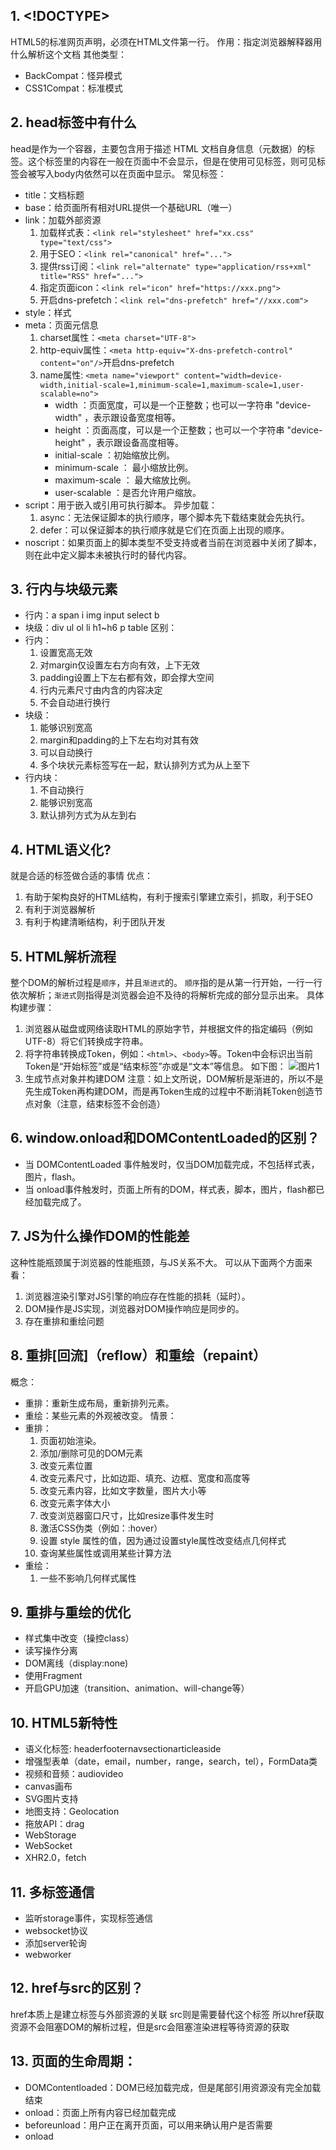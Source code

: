 ## 1. <!DOCTYPE>

HTML5的标准网页声明，必须在HTML文件第一行。
作用：指定浏览器解释器用什么解析这个文档
其他类型：
* BackCompat：怪异模式
* CSS1Compat：标准模式

## 2. head标签中有什么

head是作为一个容器，主要包含用于描述 HTML 文档自身信息（元数据）的标签。这个标签里的内容在一般在页面中不会显示，但是在使用可见标签，则可见标签会被写入body内依然可以在页面中显示。
常见标签：
- title：文档标题
- base：给页面所有相对URL提供一个基础URL（唯一）
- link：加载外部资源
    1. 加载样式表：`<link rel="stylesheet" href="xx.css" type="text/css">`
    2. 用于SEO：`<link rel="canonical" href="...">`
    3. 提供rss订阅：`<link rel="alternate" type="application/rss+xml" title="RSS" href="...">`
    4. 指定页面icon：`<link rel="icon" href="https://xxx.png">`
    5. 开启dns-prefetch：`<link rel="dns-prefetch" href="//xxx.com">`
- style：样式
- meta：页面元信息
    1. charset属性：`<meta charset="UTF-8">`
    2. http-equiv属性：`<meta http-equiv="X-dns-prefetch-control" content="on"/>`开启dns-prefetch
    3. name属性: `<meta name="viewport" content="width=device-width,initial-scale=1,minimum-scale=1,maximum-scale=1,user-scalable=no">`
        - width ：页面宽度，可以是一个正整数；也可以一字符串 "device-width" ，表示跟设备宽度相等。
        - height ：页面高度，可以是一个正整数；也可以一个字符串 "device-height" ，表示跟设备高度相等。
        - initial-scale ：初始缩放比例。
        - minimum-scale ： 最小缩放比例。
        - maximum-scale ： 最大缩放比例。
        - user-scalable ：是否允许用户缩放。
- script：用于嵌入或引用可执行脚本。
    异步加载：
    1. async：无法保证脚本的执行顺序，哪个脚本先下载结束就会先执行。
    2. defer：可以保证脚本的执行顺序就是它们在页面上出现的顺序。
- noscript：如果页面上的脚本类型不受支持或者当前在浏览器中关闭了脚本，则在此中定义脚本未被执行时的替代内容。

## 3. 行内与块级元素

- 行内：a span i img input select b
- 块级：div ul ol li h1~h6 p table
区别：
- 行内：
    1. 设置宽高无效
    2. 对margin仅设置左右方向有效，上下无效
    3. padding设置上下左右都有效，即会撑大空间
    4. 行内元素尺寸由内含的内容决定
    5. 不会自动进行换行
- 块级：
    1. 能够识别宽高
    2. margin和padding的上下左右均对其有效
    3. 可以自动换行
    4. 多个块状元素标签写在一起，默认排列方式为从上至下
- 行内块：
    1. 不自动换行
    2. 能够识别宽高
    3. 默认排列方式为从左到右

## 4. HTML语义化?

就是合适的标签做合适的事情
优点：
1. 有助于架构良好的HTML结构，有利于搜索引擎建立索引，抓取，利于SEO
2. 有利于浏览器解析
3. 有利于构建清晰结构，利于团队开发

## 5. HTML解析流程

整个DOM的解析过程是`顺序`，并且`渐进式`的。
`顺序`指的是从第一行开始，一行一行依次解析；`渐进式`则指得是浏览器会迫不及待的将解析完成的部分显示出来。
具体构建步骤：
1. 浏览器从磁盘或网络读取HTML的原始字节，并根据文件的指定编码（例如 UTF-8）将它们转换成字符串。
2. 将字符串转换成Token，例如：`<html>`、`<body>`等。Token中会标识出当前Token是“开始标签”或是“结束标签”亦或是“文本”等信息。
如下图：
![图片1](https://i.niupic.com/images/2020/10/04/8LrG.png)
3. 生成节点对象并构建DOM
注意：如上文所说，DOM解析是渐进的，所以不是先生成Token再构建DOM，而是再Token生成的过程中不断消耗Token创造节点对象（注意，结束标签不会创造）

## 6. window.onload和DOMContentLoaded的区别？

* 当 DOMContentLoaded 事件触发时，仅当DOM加载完成，不包括样式表，图片，flash。
* 当 onload事件触发时，页面上所有的DOM，样式表，脚本，图片，flash都已经加载完成了。

## 7. JS为什么操作DOM的性能差
这种性能瓶颈属于浏览器的性能瓶颈，与JS关系不大。
可以从下面两个方面来看：
1. 浏览器渲染引擎对JS引擎的响应存在性能的损耗（延时）。
2. DOM操作是JS实现，浏览器对DOM操作响应是同步的。
3. 存在重排和重绘问题

## 8. 重排[回流]（reflow）和重绘（repaint）
概念：
* 重排：重新生成布局，重新排列元素。
* 重绘：某些元素的外观被改变。
情景：
* 重排：
    1. 页面初始渲染。
    2. 添加/删除可见的DOM元素
    3. 改变元素位置
    4. 改变元素尺寸，比如边距、填充、边框、宽度和高度等
    5. 改变元素内容，比如文字数量，图片大小等
    6. 改变元素字体大小
    7. 改变浏览器窗口尺寸，比如resize事件发生时
    8. 激活CSS伪类（例如：:hover）
    9. 设置 style 属性的值，因为通过设置style属性改变结点几何样式
    10. 查询某些属性或调用某些计算方法
* 重绘：
    1. 一些不影响几何样式属性

## 9. 重排与重绘的优化

* 样式集中改变（操控class）
* 读写操作分离
* DOM离线（display:none)
* 使用Fragment
* 开启GPU加速（transition、animation、will-change等）

## 10. HTML5新特性
* 语义化标签: headerfooternavsectionarticleaside
* 增强型表单（date，email，number，range，search，tel），FormData类
* 视频和音频：audiovideo
* canvas画布
* SVG图片支持
* 地图支持：Geolocation
* 拖放API：drag
* WebStorage
* WebSocket
* XHR2.0，fetch

## 11. 多标签通信
* 监听storage事件，实现标签通信
* websocket协议
* 添加server轮询
* webworker

## 12. href与src的区别？
href本质上是建立标签与外部资源的关联
src则是需要替代这个标签
所以href获取资源不会阻塞DOM的解析过程，但是src会阻塞渲染进程等待资源的获取

## 13. 页面的生命周期：
* DOMContentloaded：DOM已经加载完成，但是尾部引用资源没有完全加载结束
* onload：页面上所有内容已经加载完成
* beforeunload：用户正在离开页面，可以用来确认用户是否需要
* onload
